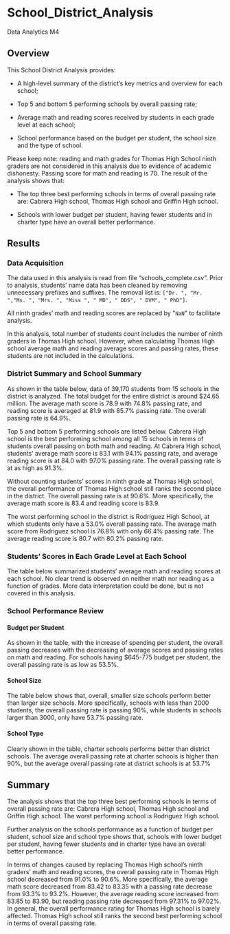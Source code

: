 # School_District_Analysis
Data Analytics M4
## Overview
This School District Analysis provides:

- A high-level summary of the district’s key metrics and overview for each school;
 
- Top 5 and bottom 5 performing schools by overall passing rate;

- Average math and reading scores received by students in each grade level at each school;

- School performance based on the budget per student, the school size and the type of school.

Please keep note: reading and math grades for Thomas High School ninth graders are not considered in this analysis due to evidence of academic dishonesty. Passing score for math and reading is 70.
The result of the analysis shows that:

- The top three best performing schools in terms of overall passing rate are: Cabrera High school, Thomas High school and Griffin High school.

- Schools with lower budget per student, having fewer students and in charter type have an overall better performance.

## Results
### Data Acquisition
The data used in this analysis is read from file “schools_complete.csv”. Prior to analysis, students’ name data has been cleaned by removing unnecessary prefixes and suffixes. The removal list is: `["Dr. ", "Mr. ","Ms. ", "Mrs. ", "Miss ", " MD", " DDS", " DVM", " PhD"]`.

All ninth grades’ math and reading scores are replaced by "`NaN`" to facilitate analysis. 

In this analysis, total number of students count includes the number of ninth graders in Thomas High school. However, when calculating Thomas High school average math and reading average scores and passing rates, these students are not included in the calculations.

### District Summary and School Summary
As shown in the table below, data of 39,170 students from 15 schools in the district is analyzed. The total budget for the entire district is around $24.65 million. The average math score is 78.9 with 74.8% passing rate, and reading score is averaged at 81.9 with 85.7% passing rate. The overall passing rate is 64.9%.

Top 5 and bottom 5 performing schools are listed below. Cabrera High school is the best performing school among all 15 schools in terms of students overall passing on both math and reading. At Cabrera High school, students’ average math score is 83.1 with 94.1% passing rate, and average reading score is at 84.0 with 97.0% passing rate. The overall passing rate is at as high as 91.3%.

Without counting students’ scores in ninth grade at Thomas High school, the overall performance of Thomas High school still ranks the second place in the district. The overall passing rate is at 90.6%. More specifically, the average math score is 83.4 and reading score is 83.9.

The worst performing school in the district is Rodriguez High School, at which students only have a 53.0% overall passing rate. The average math score from Rodriguez school is 76.8% with only 66.4% passing rate. The average reading score is 80.7 with 80.2% passing rate.

### Students’ Scores in Each Grade Level at Each School
The table below summarized students’ average math and reading scores at each school. No clear trend is observed on neither math nor reading as a function of grades. More data interpretation could be done, but is not covered in this analysis.

### School Performance Review
#### Budget per Student
As shown in the table, with the increase of spending per student, the overall passing decreases with the decreasing of average scores and passing rates on math and reading. For schools having $645-775 budget per student, the overall passing rate is as low as 53.5%.
#### School Size 
The table below shows that, overall, smaller size schools perform better than larger size schools. More specifically, schools with less than 2000 students, the overall passing rate is passing 90%, while students in schools larger than 3000, only have 53.7% passing rate.
#### School Type
Clearly shown in the table, charter schools performs better than district schools. The average overall passing rate at charter schools is higher than 90%, but the average overall passing rate at district schools is at 53.7%
## Summary
The analysis shows that the top three best performing schools in terms of overall passing rate are: Cabrera High school, Thomas High school and Griffin High school. The worst performing school is Rodriguez High school. 

Further analysis on the schools performance as a function of budget per student, school size and school type shows that, schools with lower budget per student, having fewer students and in charter type have an overall better performance. 

In terms of changes caused by replacing Thomas High school’s ninth graders’ math and reading scores, the overall passing rate in Thomas High school decreased from 91.0% to 90.6%. More specifically, the average math score decreased from 83.42 to 83.35 with a passing rate decrease from 93.3% to 93.2%. However, the average reading score increased from 83.85 to 83.90, but reading passing rate decreased from 97.31% to 97.02%. In general, the overall performance rating for Thomas High school is barely affected. Thomas High school still ranks the second best performing school in terms of overall passing rate.










